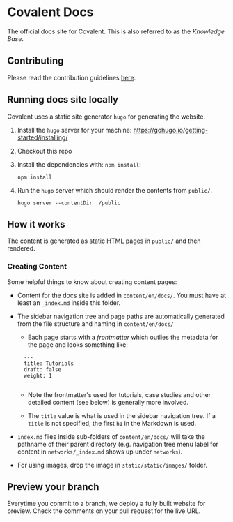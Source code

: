 # Covalent Docs

The official docs site for Covalent. This is also referred to as the *Knowledge Base*.


## Contributing

Please read the contribution guidelines [here](CONTRIBUTING.md).

## Running docs site locally
Covalent uses a static site generator `hugo` for generating the website.

1. Install the `hugo` server for your machine: https://gohugo.io/getting-started/installing/

2. Checkout this repo

3. Install the dependencies with: `npm install`:
   ```
   npm install 
   ```

4. Run the `hugo` server which should render the contents from `public/`. 
   ```
   hugo server --contentDir ./public
   ``` 


## How it works

The content is generated as static HTML pages in `public/` and then rendered. 

### Creating Content

Some helpful things to know about creating content pages:

- Content for the docs site is added in `content/en/docs/`. You must have at least an `_index.md` inside this folder.
- The sidebar navigation tree and page paths are automatically generated from the file structure and naming in `content/en/docs/`
    - Each page starts with a *frontmatter* which outlies the metadata for the page and looks something like:
    ```
      ---
      title: Tutorials
      draft: false
      weight: 1
      ---
   ```

   - Note the frontmatter's used for tutorials, case studies and other detailed content (see below) is generally more involved.

   - The `title` value is what is used in the sidebar navigation tree. If a `title` is not specified, the first `h1` in the Markdown is used. 

- `index.md` files inside sub-folders of `content/en/docs/` will take the pathname of their parent directory (e.g. navigation tree menu label for content in `networks/_index.md` shows up under `networks`).


- For using images, drop the image in  `static/static/images/` folder.


## Preview your branch

Everytime you commit to a branch, we deploy a fully built website for preview. Check the comments on your pull request for the live URL.

